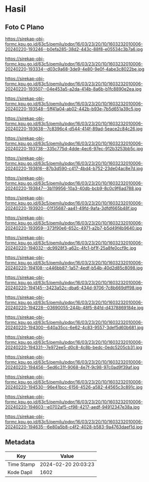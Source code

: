 # Hasil

## Foto C Plano

https://sirekap-obj-formc.kpu.go.id/63c5/pemilu/pdpr/16/03/23/20/10/1603232010006-20240220-193246--b0efa285-38d2-443c-88f8-e05534c3b7a6.jpg

https://sirekap-obj-formc.kpu.go.id/63c5/pemilu/pdpr/16/03/23/20/10/1603232010006-20240220-193334--d03c9a68-3de9-4e80-9e0f-4abe3c8022be.jpg

https://sirekap-obj-formc.kpu.go.id/63c5/pemilu/pdpr/16/03/23/20/10/1603232010006-20240220-193507--04e453a5-a2da-414b-8a6b-b1fc8890e2ea.jpg

https://sirekap-obj-formc.kpu.go.id/63c5/pemilu/pdpr/16/03/23/20/10/1603232010006-20240220-193548--5ff41a04-ab02-442b-b93e-7b5d651a39c5.jpg

https://sirekap-obj-formc.kpu.go.id/63c5/pemilu/pdpr/16/03/23/20/10/1603232010006-20240220-193638--7c8396c4-d544-414f-89ad-5eace2c84c26.jpg

https://sirekap-obj-formc.kpu.go.id/63c5/pemilu/pdpr/16/03/23/20/10/1603232010006-20240220-193738--335c775d-4dde-4ec6-97ec-912b3253bb5c.jpg

https://sirekap-obj-formc.kpu.go.id/63c5/pemilu/pdpr/16/03/23/20/10/1603232010006-20240220-193816--87b3d590-c417-4bd4-b752-23de04ac8e7d.jpg

https://sirekap-obj-formc.kpu.go.id/63c5/pemilu/pdpr/16/03/23/20/10/1603232010006-20240220-193847--3b119956-10a3-40db-bcb9-8c0c9f6ad788.jpg

https://sirekap-obj-formc.kpu.go.id/63c5/pemilu/pdpr/16/03/23/20/10/1603232010006-20240220-193920--01f35687-aa41-49fd-9afa-3dfdf665b48f.jpg

https://sirekap-obj-formc.kpu.go.id/63c5/pemilu/pdpr/16/03/23/20/10/1603232010006-20240220-193959--373f90e6-652c-4971-a2b7-b5d49f4b9640.jpg

https://sirekap-obj-formc.kpu.go.id/63c5/pemilu/pdpr/16/03/23/20/10/1603232010006-20240220-194032--dc9928f3-a62c-4fc1-bf1f-25a8fe0ccf9c.jpg

https://sirekap-obj-formc.kpu.go.id/63c5/pemilu/pdpr/16/03/23/20/10/1603232010006-20240220-194108--c446bb87-1a57-4edf-b54b-40d2d85c8098.jpg

https://sirekap-obj-formc.kpu.go.id/63c5/pemilu/pdpr/16/03/23/20/10/1603232010006-20240220-194145--3423a52c-dba6-434d-9706-7c8b669dff98.jpg

https://sirekap-obj-formc.kpu.go.id/63c5/pemilu/pdpr/16/03/23/20/10/1603232010006-20240220-194228--03690055-244b-48f5-84fd-d4378869184e.jpg

https://sirekap-obj-formc.kpu.go.id/63c5/pemilu/pdpr/16/03/23/20/10/1603232010006-20240220-194300--640a35cc-6e62-4c83-9557-3def5d60b681.jpg

https://sirekap-obj-formc.kpu.go.id/63c5/pemilu/pdpr/16/03/23/20/10/1603232010006-20240220-194331--7e972ee5-d0c8-4c8b-bedc-0edc5205cb31.jpg

https://sirekap-obj-formc.kpu.go.id/63c5/pemilu/pdpr/16/03/23/20/10/1603232010006-20240220-194456--5ed6c31f-9068-4e7f-9c98-97c0ad9f39af.jpg

https://sirekap-obj-formc.kpu.go.id/63c5/pemilu/pdpr/16/03/23/20/10/1603232010006-20240220-194530--96e41bcc-6156-4526-a582-44565c3c891c.jpg

https://sirekap-obj-formc.kpu.go.id/63c5/pemilu/pdpr/16/03/23/20/10/1603232010006-20240220-194603--e0702af5-cf98-4217-aedf-94912347e38a.jpg

https://sirekap-obj-formc.kpu.go.id/63c5/pemilu/pdpr/16/03/23/20/10/1603232010006-20240220-194635--6e80a5b8-c4f2-4028-b583-9a4763daef1d.jpg


## Metadata

| Key        | Value               |
| ---------- | ------------------- |
| Time Stamp | 2024-02-20 20:03:23 |
| Kode Dapil | 1602                |



